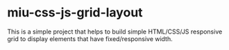 # miu-css-js-grid-layout
This is a simple project that helps to build simple HTML/CSS/JS responsive grid to display elements that have fixed/responsive width.
